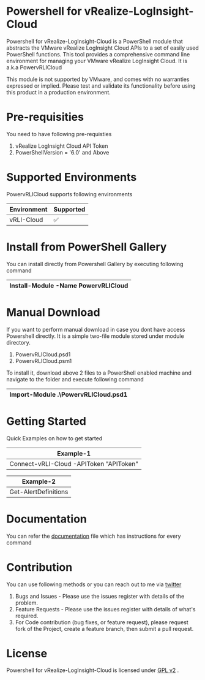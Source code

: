 # Powershell for vRealize-LogInsight-Cloud


Powershell for vRealize-LogInsight-Cloud is a PowerShell module that abstracts the VMware vRealize LogInsight Cloud APIs to a set of easily used PowerShell functions. This tool provides a comprehensive command line environment for managing your VMware vRealize LogInsight Cloud. It is a.k.a PowervRLICloud

This module is not supported by VMware, and comes with no warranties expressed or implied. Please test and validate its functionality before using this product in a production environment.

# Pre-requisities 

You need to have following pre-requisties 

1.  vRealize LogInsight Cloud API Token 
2.  PowerShellVersion = '6.0' and Above

# Supported Environments

PowervRLICloud supports following environments

| Environment | Supported |
| --- | --- |
|vRLI-Cloud | :white_check_mark: |

# Install from PowerShell Gallery

You can install directly from Powershell Gallery by executing following command  

| Install-Module -Name PowervRLICloud  |
| ------------- |

# Manual Download

If you want to perform manual download in case you dont have access Powershell directly. It is a simple two-file module stored under module directory. 

1.  PowervRLICloud.psd1
2.  PowervRLICloud.psm1

To install it, download above 2 files to a PowerShell enabled machine and navigate to the folder and execute following command

| Import-Module .\PowervRLICloud.psd1  |
| ------------- |

# Getting Started

Quick Examples on how to get started 

| Example-1  |
| ------------- |
| Connect-vRLI-Cloud -APIToken "APIToken" |


| Example-2  |
| ------------- |
| Get-AlertDefinitions | where{$_.name -match "MMTest"} |


# Documentation

You can refer the <a href="https://munishpalmakhija.com/PowervRLICloudDocumentation.html">documentation</a> file which has instructions for every command

# Contribution

You can use following methods or you can reach out to me via <a href="https://twitter.com/munishpal_singh">twitter</a>

1. Bugs and Issues - Please use the issues register with details of the problem.
2. Feature Requests - Please use the issues register with details of what's required.
3. For Code contribution (bug fixes, or feature request), please request fork of the Project, create a feature branch, then submit a pull request.

# License 

Powershell for vRealize-LogInsight-Cloud is licensed under <a href="https://github.com/munishpalmakhija/powershell-for-vrealize-loginsight-cloud/blob/master/LICENSE.txt">GPL v2</a> .